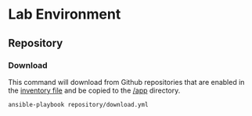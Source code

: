 # Lab Environment

## Repository

### Download

This command will download from Github repositories that are enabled in the [inventory file](/sdk/ansible/env/lab/inventory.yml) and be copied to the [/app](/app) directory.

```
ansible-playbook repository/download.yml
```
